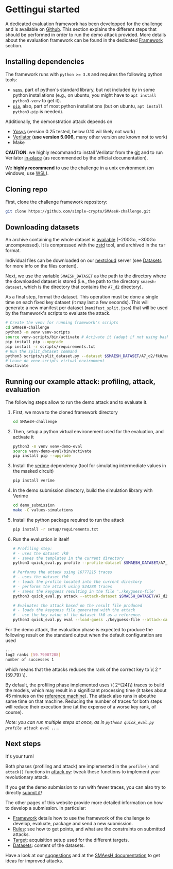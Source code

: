 # Gettingui started

A dedicated evaluation framework has been developped for the challenge and is
available on [Github](https://github.com/simple-crypto/SMAesH-challenge). This
section explains the different steps that should be performed in order to run
the demo attack provided. More details about the evaluation framework can be
found in the dedicated [Framework](./framework.md) section.

## Installing dependencies

The framework runs with `python >= 3.8` and requires the following python tools:
- [`venv`](https://docs.python.org/3/library/venv.html), part of python's
  standard library, but not included by in some python installations
  (e.g., on ubuntu, you might have to `apt install python3-venv` to get it). 
- [`pip`](https://pip.pypa.io/en/stable/installation/), also, part of most
  python installations (but on ubuntu, `apt install python3-pip` is needed).

Additionally, the demonstration attack depends on
* [Yosys](https://yosyshq.net/yosys/) (version 0.25 tested, below 0.10 wil likely not work)
* [Verilator](https://veripool.org/guide/latest/install.html#git-quick-install) (**use version 5.006**, many other version are known not to work)
* Make

**CAUTION**: we highly recommand to install Verilator from the
[git](https://github.com/verilator/verilator) and to run Verilator
[in-place](https://veripool.org/guide/latest/install.html#run-in-place-from-verilator-root) (as recommended by the official documentation).

We **highly recommend** to use the challenge in a unix environment (on windows,
use [WSL](https://learn.microsoft.com/en-us/windows/wsl/install)).

## Cloning repo

First, clone the challenge framework repository:
```bash
git clone https://github.com/simple-crypto/SMAesH-challenge.git
```

## Downloading datasets

An archive containing the whole dataset is
[available](https://uclouvain-my.sharepoint.com/:u:/g/personal/charles_momin_uclouvain_be/Ee1uKH4DOzFCsUfdng3_CQMBuffb0RTspY39hR2kTlfc9Q?e=5WmfKv)
(~200Go, ~300Go uncompressed). It is compressed with the
[zstd](http://facebook.github.io/zstd/) tool, and archived in the `tar` format.

Individual files can be downloaded on our
[nextcloud](https://nextcloud.cism.ucl.ac.be/s/Q2WdNjXzsEtXoDa?path=%2Fsmaesh-challenge)
server (see [Datasets](./datasets.md) for more info on the files content).

Next, we use the variable `SMAESH_DATASET` as the path to the directory where the
downloaded dataset is stored (i.e., the path to the directory `smaesh-dataset`,
which is the directory that contains the `A7_d2` directory). 

As a final step, format the dataset.
This operation must be done a single time on each fixed key dataset (it may last a few seconds).
This will generate a new manifest per dataset (`manifest_split.json`) that will be used by the framework's scripts to evaluate the attack.
```bash
# Create the venv for running framework's scripts
cd SMAesH-challenge
python3 -m venv venv-scripts
source venv-scripts/bin/activate # Activate it (adapt if not using bash shell)
pip install pip --upgrade 
pip install -r scripts/requirements.txt
# Run the split_dataset command
python3 scripts/split_dataset.py --dataset $SMAESH_DATASET/A7_d2/fk0/manifest.json 
# Leave de venv-scripts virtual environment
deactivate
```

## Running our example attack: profiling, attack, evaluation

The following steps allow to run the demo attack and to evaluate it.  

1. First, we move to the cloned framework directory
    ```bash
    cd SMAesH-challenge
    ```
1. Then, setup a python virtual environement used for the evaluation, and activate it
    ```bash
    python3 -m venv venv-demo-eval
    source venv-demo-eval/bin/activate
    pip install pip --upgrade 
    ```
1. Install the [verime](https://github.com/simple-crypto/verime) dependency (tool for simulating intermediate values in the masked circuit)
    ```bash
    pip install verime
    ```
1. In the demo submission directory, build the simulation library with Verime
    ```bash
    cd demo_submission
    make -C values-simulations 
    ```
1. Install the python package required to run the attack
    ```bash
    pip install -r setup/requirements.txt
    ```
1. Run the evaluation in itself 
    ```bash
    # Profiling step:
    # - uses the dataset vk0
    # - saves the templates in the current directory
    python3 quick_eval.py profile --profile-dataset $SMAESH_DATASET/A7_d2/vk0/manifest.json --attack-case A7_d2 --save-profile .
    
    # Performs the attack using 16777215 traces 
    # - uses the dataset fk0
    # - loads the profile located into the current directory
    # - performs the attack using 524288 traces
    # - saves the keyguess resulting in the file './keyguess-file'
    python3 quick_eval.py attack --attack-dataset $SMAESH_DATASET/A7_d2/fk0/manifest_split.json --attack-case A7_d2 --load-profile . --save-guess ./keyguess-file --n-attack-traces 16777216

    # Evaluates the attack based on the result file produced
    # - loads the keyguess file generated with the attack
    # - use the key value of the dataset fk0 as a reference.
    python3 quick_eval.py eval --load-guess ./keyguess-file --attack-case A7_d2 --attack-dataset $SMAESH_DATASET/A7_d2/fk0/manifest_split.json
    ```
For the demo attack, the evaluation phase is expected to 
produce the following result on the standard output when the default configuration are used
```bash
...
log2 ranks [59.79907288]
number of successes 1
```
which means that the attacks reduces the rank of the correct key to \\( 2 ^
{59.79} \\).

By default, the profiling phase implemented uses \\( 2^{24}\\)
traces to build the models, which may result in a significant
processing time (it takes about 45 minutes on the [reference machine](./rules.html#evaluation-limits)).
The attack also runs in abouthe same time on that machine.
Reducing the number of traces for both steps will reduce their execution time
(at the expense of a worse key rank, of course).

*Note: you can run multiple steps at once, as in `python3 quick_eval.py profile attack eval ...`.*

## Next steps

It's your turn!

Both phases (profiling and attack) are implemented in the `profile()` and
`attack()` functions in
[attack.py](https://github.com/simple-crypto/SMAesH-challenge/blob/main/demo_submission/attack.py):
tweak these functions to implement your revolutionary attack.

If you get the demo submission to run with fewer traces, you can also try to directly [submit it](./submission.md)!

The other pages of this website provide more detailed information on how to
develop a submission. In particular: 

* [Framework](./framework.md) details how to use the framework of the challenge to develop, evaluate, package and send a new submission. 
* [Rules](./rules.md): see how to get points, and what are the constraints on submitted attacks.
* [Target](./targets.md): acquisition setup used for the different targets. 
* [Datasets](./datasets.md): content of the datasets.

Have a look at our [suggestions](./introduction.md#attack-ideas) and at the
[SMAesH documentation](https://simple-crypto.org/activities/smaesh) to get
ideas for improved attacks.

